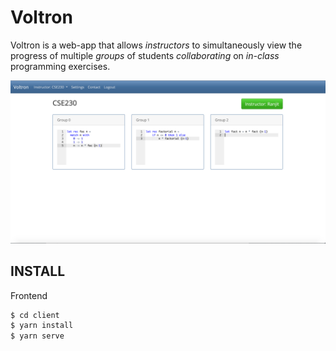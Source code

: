 # Voltron

Voltron is a web-app that allows *instructors* to simultaneously view the progress of multiple *groups* 
of students *collaborating* on *in-class* programming exercises.

![Voltron](voltron.png)

## INSTALL

Frontend

```sh
$ cd client
$ yarn install
$ yarn serve
```

